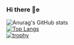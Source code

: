### Hi there 👋e

![Anurag's GitHub stats](https://github-readme-stats.vercel.app/api?username=Raskc&show_icons=true&theme=radical)                                                                
[![Top Langs](https://github-readme-stats.vercel.app/api/top-langs/?username=Raskc&theme=radical)](https://github.com/anuraghazra/github-readme-stats)                    
         [![trophy](https://github-profile-trophy.vercel.app/?username=Raskc&theme=radical&title=Commits)](https://github.com/ryo-ma/github-profile-trophy)
